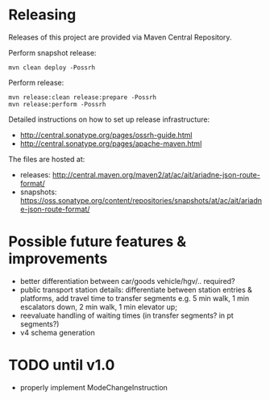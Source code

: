 # Releasing
Releases of this project are provided via Maven Central Repository.

Perform snapshot release:

    mvn clean deploy -Possrh
    
Perform release:

    mvn release:clean release:prepare -Possrh
    mvn release:perform -Possrh

Detailed instructions on how to set up release infrastructure:
- http://central.sonatype.org/pages/ossrh-guide.html
- http://central.sonatype.org/pages/apache-maven.html

The files are hosted at:
- releases: http://central.maven.org/maven2/at/ac/ait/ariadne-json-route-format/
- snapshots: https://oss.sonatype.org/content/repositories/snapshots/at/ac/ait/ariadne-json-route-format/

# Possible future features & improvements
- better differentiation between car/goods vehicle/hgv/.. required?
- public transport station details: differentiate between station entries & platforms, add travel time to transfer segments e.g. 5 min walk, 1 min escalators down, 2 min walk, 1 min elevator up;
- reevaluate handling of waiting times (in transfer segments? in pt segments?)
- v4 schema generation

# TODO until v1.0
- properly implement ModeChangeInstruction 